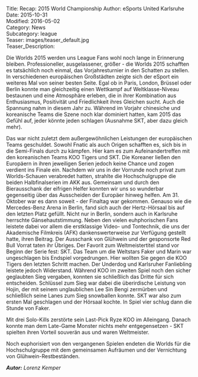 Title: Recap: 2015 World Championship
Author: eSports United Karlsruhe  
Date: 2015-10-31  
Modified: 2016-05-02  
Category: News  
Subcategory: league  
Teaser: images/teaser_default.jpg  
Teaser_Description:   

Die Worlds 2015 werden uns League Fans wohl noch lange in Erinnerung bleiben. Professioneller, ausgelassener, größer - die Worlds 2015 schafften es tatsächlich noch einmal,
das Vorjahresturnier in den Schatten zu stellen. In verschiedenen europäischen Großstädten zeigte sich der eSport ein weiteres Mal von seiner besten Seite. Egal ob in Paris, London, Brüssel oder Berlin konnte man gleichzeitig einen Wettkampf auf Weltklasse-Niveau bestaunen und eine Atmosphäre erleben, die in ihrer Kombination aus Enthusiasmus, Positivität und Friedlichkeit ihres
Gleichen sucht. Auch die Spannung nahm in diesem Jahr zu. Während im Vorjahr chinesiche und koreanische Teams die Szene noch klar dominiert hatten, kam 2015 das Gefühl auf, jeder könnte jeden schlagen (Ausnahme SKT, aber dazu gleich mehr).  

Das war nicht zuletzt dem außergewöhnlichen Leistungen der europäischen Teams geschuldet. Sowohl Fnatic als auch Origen schafften es, sich bis in die Semi-Finals durch zu kämpfen. Hier kam es zum Aufeinandertreffen mit den koreanischen Teams KOO Tigers und SKT. Die Koreaner ließen den Europäern in ihren jeweiligen Serien jedoch keine Chance und zogen verdient ins Finale ein.
Nachdem wir uns in der Vorrunde noch privat zum Worlds-Schauen verabredet hatten, strahlte die Hochschulgruppe die beiden Halbfinalserien im AKK aus. Gemeinsam und durch den 
Bierausschank der eifrigen Helfer konnten wir uns so wunderbar gegenseitig über das Ausscheiden der Europäer hinweg helfen. Am 31. Oktober war es dann soweit - der Finaltag war gekommen.
Genauso wie die Mercedes-Benz Arena in Berlin, fand sich auch der Hertz-Hörsaal bis auf den letzten Platz gefüllt. Nicht nur in Berlin, sondern auch in Karlsruhe herrschte Gänsehautstimmung.
Neben den vielen euhphorischen Fans leistete dabei vor allem die erstklassige Video- und Tontechnik, die uns der Akademische Filmkreis (AFK) dankenswerterweise zur Verfügung gestellt hatte, ihren Beitrag. Der Ausschank von Glühwein und der gesponsorte Red Bull Vorrat taten ihr Übriges. Der Favorit zum Weltmeistertitel stand vor Beginn der Serie fest: SKT. Das Team um die Weltstars Faker und Marin war ungeschlagen bis Endspiel vorgedrungen. Hier wollten Sie gegen die KOO Tigers den letzten Schritt machen. Der Underdog und Karlsruher Fanliebling leistete jedoch Widerstand. Während KOO im zweiten Spiel noch den sicher geglaubten Sieg vergaben, konnten sie schließlich das Dritte für sich entscheiden. Schlüssel zum Sieg war dabei die überirdische Leistung von Hojin, der mit seinem unglaublichen Lee Sin Bengi zermürben und schließlich seine Lanes zum Sieg snowballen konnte. SKT war also zum ersten Mal geschlagen und der Hörsaal kochte. In Spiel vier schlug dann die Stunde von Faker.  

Mit drei Solo-Kills zerstörte sein Last-Pick Ryze KOO im Alleingang. Danach konnte man dem Late-Game Monster nichts mehr entgegensetzen - SKT spielten ihren Vorteil souverän aus und waren Weltmeister.  

Noch euphorisiert von den vergangenen Spielen endeten die Worlds für die Hochschulgruppe mit dem gemeinsamen Aufräumen und der Vernichtung von Glühwein-Restbeständen.


_**Autor:** Lorenz Kemper_
